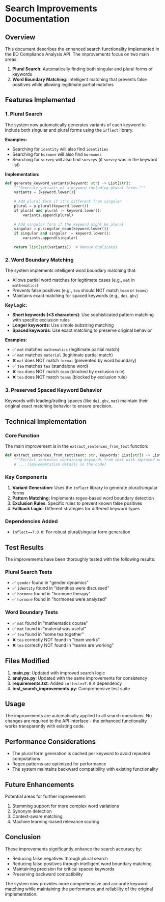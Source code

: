 # Search Improvements Documentation

## Overview

This document describes the enhanced search functionality implemented in the EO Compliance Analysis API. The improvements focus on two main areas:

1. **Plural Search**: Automatically finding both singular and plural forms of keywords
2. **Word Boundary Matching**: Intelligent matching that prevents false positives while allowing legitimate partial matches

## Features Implemented

### 1. Plural Search

The system now automatically generates variants of each keyword to include both singular and plural forms using the `inflect` library.

**Examples:**
- Searching for `identity` will also find `identities`
- Searching for `hormone` will also find `hormones`
- Searching for `survey` will also find `surveys` (if `survey` was in the keyword list)

**Implementation:**
```python
def generate_keyword_variants(keyword: str) -> List[str]:
    """Generate variants of a keyword including plural forms."""
    variants = [keyword.lower()]
    
    # Add plural form if it's different from singular
    plural = p.plural(keyword.lower())
    if plural and plural != keyword.lower():
        variants.append(plural)
    
    # Add singular form if the keyword might be plural
    singular = p.singular_noun(keyword.lower())
    if singular and singular != keyword.lower():
        variants.append(singular)
    
    return list(set(variants))  # Remove duplicates
```

### 2. Word Boundary Matching

The system implements intelligent word boundary matching that:
- Allows partial word matches for legitimate cases (e.g., `mat` in `mathematics`)
- Prevents false positives (e.g., `tea` should NOT match `team` or `teams`)
- Maintains exact matching for spaced keywords (e.g., ` dei `, ` gbv `)

**Key Logic:**
- **Short keywords (≤3 characters)**: Use sophisticated pattern matching with specific exclusion rules
- **Longer keywords**: Use simple substring matching
- **Spaced keywords**: Use exact matching to preserve original behavior

**Examples:**
- ✅ `mat` matches `mathematics` (legitimate partial match)
- ✅ `mat` matches `material` (legitimate partial match)
- ❌ `mat` does NOT match `format` (prevented by word boundary)
- ✅ `tea` matches `tea` (standalone word)
- ❌ `tea` does NOT match `team` (blocked by exclusion rule)
- ❌ `tea` does NOT match `teams` (blocked by exclusion rule)

### 3. Preserved Spaced Keyword Behavior

Keywords with leading/trailing spaces (like ` dei `, ` gbv `, ` mat `) maintain their original exact matching behavior to ensure precision.

## Technical Implementation

### Core Function

The main improvement is in the `extract_sentences_from_text` function:

```python
def extract_sentences_from_text(text: str, keywords: List[str]) -> List[Dict[str, Any]]:
    """Extract sentences containing keywords from text with improved matching."""
    # ... (implementation details in the code)
```

### Key Components

1. **Variant Generation**: Uses the `inflect` library to generate plural/singular forms
2. **Pattern Matching**: Implements regex-based word boundary detection
3. **Exclusion Rules**: Specific rules to prevent known false positives
4. **Fallback Logic**: Different strategies for different keyword types

### Dependencies Added

- `inflect==7.0.0`: For robust plural/singular form generation

## Test Results

The improvements have been thoroughly tested with the following results:

### Plural Search Tests
- ✅ `gender` found in "gender dynamics"
- ✅ `identity` found in "identities were discussed"
- ✅ `hormone` found in "hormone therapy"
- ✅ `hormone` found in "hormones were analyzed"

### Word Boundary Tests
- ✅ `mat` found in "mathematics course"
- ✅ `mat` found in "material was useful"
- ✅ `tea` found in "some tea together"
- ❌ `tea` correctly NOT found in "team works"
- ❌ `tea` correctly NOT found in "teams are working"

## Files Modified

1. **main.py**: Updated with improved search logic
2. **analyze.py**: Updated with the same improvements for consistency
3. **requirements.txt**: Added `inflect==7.0.0` dependency
4. **test_search_improvements.py**: Comprehensive test suite

## Usage

The improvements are automatically applied to all search operations. No changes are required to the API interface - the enhanced functionality works transparently with existing code.

## Performance Considerations

- The plural form generation is cached per keyword to avoid repeated computations
- Regex patterns are optimized for performance
- The system maintains backward compatibility with existing functionality

## Future Enhancements

Potential areas for further improvement:
1. Stemming support for more complex word variations
2. Synonym detection
3. Context-aware matching
4. Machine learning-based relevance scoring

## Conclusion

These improvements significantly enhance the search accuracy by:
- Reducing false negatives through plural search
- Reducing false positives through intelligent word boundary matching
- Maintaining precision for critical spaced keywords
- Preserving backward compatibility

The system now provides more comprehensive and accurate keyword matching while maintaining the performance and reliability of the original implementation.
